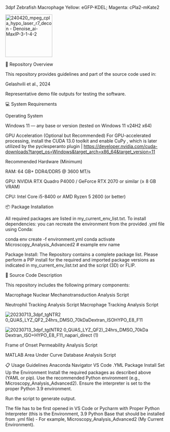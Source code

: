 3dpf Zebrafish Macrophage
Yellow: eGFP-KDEL; Magenta: cPla2-mKate2

<img width="148" height="134" alt="240420_mpeg_cpla_hypo_laser_r7_decon - Denoise_ai-MaxIP-3-1-4-2" src="https://github.com/user-attachments/assets/226dab50-f53e-44fa-98c0-c11845f475fe" />






🧭 Repository Overview

This repository provides guidelines and part of the source code used in:

Gelashvili et al., 2024

Representative demo file outputs for testing the software.


💻 System Requirements

Operating System

Windows 11 — any base or version (tested on Windows 11 v24H2 x64)

GPU Acceleration (Optional but Recommended) For GPU-accelerated processing, install the CUDA 13.0 toolkit and enable CuPy , which is later utilized by the pyclesperanto plugin | https://developer.nvidia.com/cuda-downloads?target_os=Windows&target_arch=x86_64&target_version=11

Recommended Hardware (Minimum)

RAM: 64 GB+ DDR4/DDR5 @ 3600 MT/s

GPU: NVIDIA RTX Quadro P4000 / GeForce RTX 2070 or similar (≥ 8 GB VRAM)

CPU: Intel Core i5-8400 or AMD Ryzen 5 2600 (or better)

📦 Package Installation

All required packages are listed in my_current_env_list.txt. To install dependencies: you can recreate the environment from the provided .yml file using Conda:

conda env create -f environment.yml conda activate Microscopy_Analysis_Advanced2 # example env name


Package Install: The Repository contains a complete package list. Please perform a PIP install for the required and imported package versions as indicated in my_current_env_list.txt and the script (3D) or FLIP.

🧰 Source Code Description

This repository includes the following primary components:

Macrophage Nuclear Mechanotransduction Analysis Script

Neutrophil Tracking Analysis Script 
Macrophage Tracking Analysis Script

![20230713_3dpf_tgNTR2 0_QUAS_LYZ_QF2_24hrs_DMSO_70kDaDextran_ISOHYPO_E8_F11](https://github.com/user-attachments/assets/364189f4-73ee-48eb-99d6-08a85443ccc3)

![20230713_3dpf_tg(NTR2 0_QUAS_LYZ_QF2)_24hrs_DMSO_70kDa Dextran_ISO+HYPO_E8_F11_napari_direct (1)](https://github.com/user-attachments/assets/b575ed30-bfa3-437d-ae36-9aab93a14b84)

Frame of Onset Permeability Analysis Script



MATLAB Area Under Curve Database Analysis Script


📋 Usage Guidelines
Anaconda Navigator
VS Code
.YML Package Install
Set Up the Environment
Install the required packages as described above (YAML or pip).
Use the recommended Python environment (e.g., Microscopy_Analysis_Advanced2).
Ensure the interpreter is set to the proper Python 3.9 environment.

Run the script to generate output.

The file has to be first opened in VS Code or Pycharm with Proper Python Interpreter (this is the Environment, 3.9 Python Base that should be installed from .yml file) - For example, Microscopy_Analysis_Advanced2 (My Current Environment).
